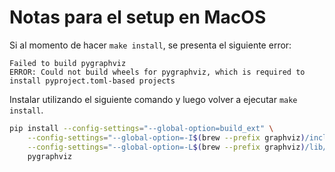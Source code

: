 # Notas para el setup en MacOS

Si al momento de hacer `make install`, se presenta el siguiente error:

```text
Failed to build pygraphviz
ERROR: Could not build wheels for pygraphviz, which is required to install pyproject.toml-based projects
```

Instalar utilizando el siguiente comando y luego volver a ejecutar `make install`.

```sh
pip install --config-settings="--global-option=build_ext" \
    --config-settings="--global-option=-I$(brew --prefix graphviz)/include/" \
    --config-settings="--global-option=-L$(brew --prefix graphviz)/lib/" \
    pygraphviz
```
